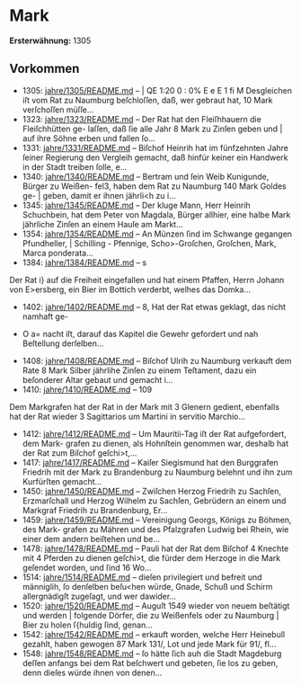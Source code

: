 # Mark

**Ersterwähnung:** 1305

## Vorkommen
- 1305: [jahre/1305/README.md](../jahre/1305/README.md) – |
QE 1:20 0 : 0% E e E 1 fi M
Desgleichen iſt vom Rat zu Naumburg beſchloſſen,
daß, wer gebraut hat, 10 Mark verſchoſſen müſſe...
- 1323: [jahre/1323/README.md](../jahre/1323/README.md) – Der Rat hat den Fleiſhhauern die Fleiſchhütten ge-
laſſen, daß ſie alle Jahr 8 Mark zu Zinſen geben und |
auf ihre Söhne erben und fallen ſo...
- 1331: [jahre/1331/README.md](../jahre/1331/README.md) – Biſchof Heinrih hat im fünfzehnten Jahre ſeiner
Regierung den Vergleih gemacht, daß hinfür keiner ein
Handwerk in der Stadt treiben ſolle, e...
- 1340: [jahre/1340/README.md](../jahre/1340/README.md) – Bertram und ſein Weib Kunigunde, Bürger zu Weißen-
fel3, haben dem Rat zu Naumburg 140 Mark Goldes ge- |
geben, damit er ihnen jährli<h zu i...
- 1345: [jahre/1345/README.md](../jahre/1345/README.md) – Der kluge Mann, Herr Heinrih Schuchbein, hat dem
Peter von Magdala, Bürger allhier, eine halbe Mark
jährliche Zinſen an einem Hauſe am Markt...
- 1354: [jahre/1354/README.md](../jahre/1354/README.md) – An Münzen ſind im Schwange gegangen Pfundheller,
| Schilling - Pfennige, Scho>-Groſchen, Groſchen, Mark,
Marca ponderata...
- 1384: [jahre/1384/README.md](../jahre/1384/README.md) – s

Der Rat i} auf die Freiheit eingefallen und hat
einem Pfaffen, Herrn Johann von E>ersberg, ein Bier
im Bottich verderbt, welhes das Domka...
- 1402: [jahre/1402/README.md](../jahre/1402/README.md) – 8, Hat der Rat etwas geklagt, das nicht namhaft ge-


+ O a=
nacht iſt, darauf das Kapitel die Gewehr gefordert und
nah Beſtellung derſelben...
- 1408: [jahre/1408/README.md](../jahre/1408/README.md) – Biſchof Ulrih zu Naumburg verkauft dem Rate 8
Mark Silber jährlihe Zinſen zu einem Teſtament, dazu
ein beſonderer Altar gebaut und gemacht i...
- 1410: [jahre/1410/README.md](../jahre/1410/README.md) – 109

Dem Markgrafen hat der Rat in der Mark mit 3
Glenern gedient, ebenfalls hat der Rat wieder 3 Sagittarios
um Martini in servitio Marchio...
- 1412: [jahre/1412/README.md](../jahre/1412/README.md) – Um Mauritii-Tag iſt der Rat aufgefordert, dem Mark-
grafen zu dienen, als Hohnſtein genommen war, deshalb
hat der Rat zum Biſchof geſchi>t,...
- 1417: [jahre/1417/README.md](../jahre/1417/README.md) – Kaiſer Siegismund hat den Burggrafen Friedrih mit
der Mark zu Brandenburg zu Naumburg belehnt und ihn
zum Kurfürſten gemacht...
- 1450: [jahre/1450/README.md](../jahre/1450/README.md) – Zwiſchen Herzog Friedrih zu Sachſen, Erzmarſchall
und Herzog Wilhelm zu Sachſen, Gebrüdern an einem
und Markgraf Friedrih zu Brandenburg, Er...
- 1459: [jahre/1459/README.md](../jahre/1459/README.md) – Vereinigung Georgs, Königs zu Böhmen, des Mark-
grafen zu Mähren und des Pfalzgrafen Ludwig bei Rhein,
wie einer dem andern beiſtehen und be...
- 1478: [jahre/1478/README.md](../jahre/1478/README.md) – Pauli hat der Rat dem
Biſchof 4 Knechte mit 4 Pferden zu dienen geſchi>t, die
fürder dem Herzoge in die Mark geſendet worden, und
ſind 16 Wo...
- 1514: [jahre/1514/README.md](../jahre/1514/README.md) – dieſen privilegiert und befreit und
männiglih, ſo denſelben beſu<hen würde, Gnade, Schuß
und Schirm allergnädigſt zugeſagt, und wer dawider...
- 1520: [jahre/1520/README.md](../jahre/1520/README.md) – Auguſt 1549 wieder von neuem beſtätigt und werden |
folgende Dörfer, die zu Weißenfels oder zu Naumburg |
Bier zu holen ſ{huldig ſind, genan...
- 1542: [jahre/1542/README.md](../jahre/1542/README.md) – erkauft worden,
welche Herr Heinebull gezahlt, haben gewogen 87 Mark
131/, Lot und jede Mark für 91/, fl...
- 1548: [jahre/1548/README.md](../jahre/1548/README.md) – ſo hätte ſich auh die Stadt Magdeburg deſſen anfangs
bei dem Rat beſchwert und gebeten, ſie los zu geben,
denn dieſes würde ihnen von denen...
